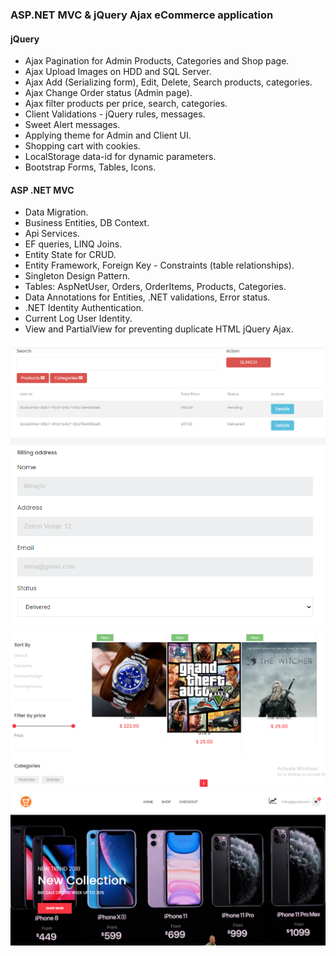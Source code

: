 ### ASP.NET MVC & jQuery Ajax eCommerce application

#### jQuery
- Ajax Pagination for Admin Products, Categories and Shop page.
- Ajax Upload Images on HDD and SQL Server.
- Ajax Add (Serializing form), Edit, Delete, Search products, categories.
- Ajax Change Order status (Admin page).
- Ajax filter products per price, search, categories.
- Client Validations - jQuery rules, messages.
- Sweet Alert messages.
- Applying theme for Admin and Client UI.
- Shopping cart with cookies.
- LocalStorage data-id for dynamic parameters.
- Bootstrap Forms, Tables, Icons.
#### ASP .NET MVC
- Data Migration.
- Business Entities, DB Context.
- Api Services.
- EF queries, LINQ Joins.
- Entity State for CRUD.
- Entity Framework, Foreign Key - Constraints (table relationships).
- Singleton Design Pattern.
- Tables: AspNetUser, Orders, OrderItems, Products, Categories.
- Data Annotations for Entities, .NET validations, Error status.
- .NET Identity Authentication.
- Current Log User Identity.
- View and PartialView for preventing duplicate HTML jQuery Ajax.
<img src="OnlineShop/screenshots/Screenshot_1.png">
<img src="OnlineShop/screenshots/Screenshot_2.png">
<img src="OnlineShop/screenshots/Screenshot_3.png">
<img src="OnlineShop/screenshots/Screenshot_4.png">

